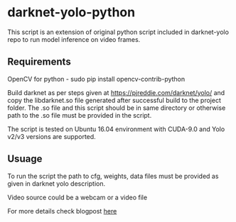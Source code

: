 # darknet-yolo-python

This script is an extension of original python script included in darknet-yolo repo to run model inference on video frames.

## Requirements
OpenCV for python - sudo pip install opencv-contrib-python

Build darknet as per steps given at https://pjreddie.com/darknet/yolo/ and copy the libdarknet.so file generated after successful build to the project folder. The .so file and this script should be in same directory or otherwise path to the .so file must be provided in the script.

The script is tested on Ubuntu 16.04 environment with CUDA-9.0 and Yolo v2/v3 versions are supported.

## Usuage
To run the script the path to cfg, weights, data files must be provided as given in darknet yolo description.

Video source could be a webcam or a video file

For more details check blogpost [here](https://abhigargblog.wordpress.com/2018/09/22/darknet-yolo-python/)




